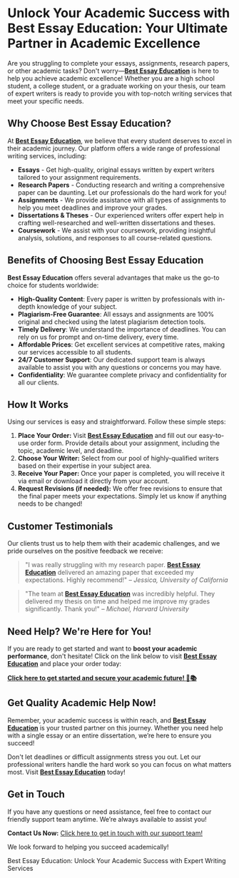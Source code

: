 <h1>Unlock Your Academic Success with Best Essay Education: Your Ultimate Partner in Academic Excellence</h1>

<p>Are you struggling to complete your essays, assignments, research papers, or other academic tasks? Don't worry—<strong><a href="https://tinyurl.com/topessay?keyword=best+essay+education" target="_blank">Best Essay Education</a></strong> is here to help you achieve academic excellence! Whether you are a high school student, a college student, or a graduate working on your thesis, our team of expert writers is ready to provide you with top-notch writing services that meet your specific needs.</p>

<h2>Why Choose Best Essay Education?</h2>

<p>At <strong><a href="https://tinyurl.com/topessay?keyword=best+essay+education" target="_blank">Best Essay Education</a></strong>, we believe that every student deserves to excel in their academic journey. Our platform offers a wide range of professional writing services, including:</p>

<ul>
  <li><strong>Essays</strong> - Get high-quality, original essays written by expert writers tailored to your assignment requirements.</li>
  <li><strong>Research Papers</strong> - Conducting research and writing a comprehensive paper can be daunting. Let our professionals do the hard work for you!</li>
  <li><strong>Assignments</strong> - We provide assistance with all types of assignments to help you meet deadlines and improve your grades.</li>
  <li><strong>Dissertations & Theses</strong> - Our experienced writers offer expert help in crafting well-researched and well-written dissertations and theses.</li>
  <li><strong>Coursework</strong> - We assist with your coursework, providing insightful analysis, solutions, and responses to all course-related questions.</li>
</ul>

<h2>Benefits of Choosing Best Essay Education</h2>

<p><strong>Best Essay Education</strong> offers several advantages that make us the go-to choice for students worldwide:</p>

<ul>
  <li><strong>High-Quality Content</strong>: Every paper is written by professionals with in-depth knowledge of your subject.</li>
  <li><strong>Plagiarism-Free Guarantee</strong>: All essays and assignments are 100% original and checked using the latest plagiarism detection tools.</li>
  <li><strong>Timely Delivery</strong>: We understand the importance of deadlines. You can rely on us for prompt and on-time delivery, every time.</li>
  <li><strong>Affordable Prices</strong>: Get excellent services at competitive rates, making our services accessible to all students.</li>
  <li><strong>24/7 Customer Support</strong>: Our dedicated support team is always available to assist you with any questions or concerns you may have.</li>
  <li><strong>Confidentiality</strong>: We guarantee complete privacy and confidentiality for all our clients.</li>
</ul>

<h2>How It Works</h2>

<p>Using our services is easy and straightforward. Follow these simple steps:</p>

<ol>
  <li><strong>Place Your Order:</strong> Visit <strong><a href="https://tinyurl.com/topessay?keyword=best+essay+education" target="_blank">Best Essay Education</a></strong> and fill out our easy-to-use order form. Provide details about your assignment, including the topic, academic level, and deadline.</li>
  <li><strong>Choose Your Writer:</strong> Select from our pool of highly-qualified writers based on their expertise in your subject area.</li>
  <li><strong>Receive Your Paper:</strong> Once your paper is completed, you will receive it via email or download it directly from your account.</li>
  <li><strong>Request Revisions (if needed):</strong> We offer free revisions to ensure that the final paper meets your expectations. Simply let us know if anything needs to be changed!</li>
</ol>

<h2>Customer Testimonials</h2>

<p>Our clients trust us to help them with their academic challenges, and we pride ourselves on the positive feedback we receive:</p>

<blockquote>
  <p>"I was really struggling with my research paper. <strong><a href="https://tinyurl.com/topessay?keyword=best+essay+education" target="_blank">Best Essay Education</a></strong> delivered an amazing paper that exceeded my expectations. Highly recommend!" – <em>Jessica, University of California</em></p>
</blockquote>

<blockquote>
  <p>"The team at <strong><a href="https://tinyurl.com/topessay?keyword=best+essay+education" target="_blank">Best Essay Education</a></strong> was incredibly helpful. They delivered my thesis on time and helped me improve my grades significantly. Thank you!" – <em>Michael, Harvard University</em></p>
</blockquote>

<h2>Need Help? We're Here for You!</h2>

<p>If you are ready to get started and want to <strong>boost your academic performance</strong>, don't hesitate! Click on the link below to visit <strong><a href="https://tinyurl.com/topessay?keyword=best+essay+education" target="_blank">Best Essay Education</a></strong> and place your order today:</p>

<p><a href="https://tinyurl.com/topessay?keyword=best+essay+education" target="_blank"><strong>Click here to get started and secure your academic future! 🌟📚</strong></a></p>

<h2>Get Quality Academic Help Now!</h2>

<p>Remember, your academic success is within reach, and <strong><a href="https://tinyurl.com/topessay?keyword=best+essay+education" target="_blank">Best Essay Education</a></strong> is your trusted partner on this journey. Whether you need help with a single essay or an entire dissertation, we’re here to ensure you succeed!</p>

<p>Don't let deadlines or difficult assignments stress you out. Let our professional writers handle the hard work so you can focus on what matters most. Visit <strong><a href="https://tinyurl.com/topessay?keyword=best+essay+education" target="_blank">Best Essay Education</a></strong> today!</p>

<h2>Get in Touch</h2>

<p>If you have any questions or need assistance, feel free to contact our friendly support team anytime. We’re always available to assist you!</p>

<p><strong>Contact Us Now:</strong> <a href="https://tinyurl.com/topessay?keyword=best+essay+education" target="_blank">Click here to get in touch with our support team!</a></p>

<p>We look forward to helping you succeed academically!</p>
Best Essay Education: Unlock Your Academic Success with Expert Writing Services
